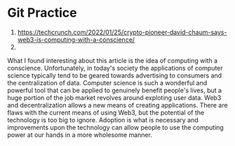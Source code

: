 # Git Practice
1. https://techcrunch.com/2022/01/25/crypto-pioneer-david-chaum-says-web3-is-computing-with-a-conscience/
2. 
What I found interesting about this article is the idea of computing with a conscience. Unfortunately, in today's society the applications of computer science typically tend to be geared towards advertising to consumers and the centralization of data. Computer science is such a wonderful and powerful tool that can be applied to genuinely benefit people's lives, but a huge portion of the job market revolves around exploting user data. Web3 and decentralization allows a new means of creating applications. There are flaws with the current means of using Web3, but the potential of the technology is too big to ignore. Adoption is what is necessary and improvements upon the technology can allow people to use the computing power at our hands in a more wholesome manner. 


